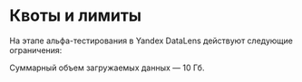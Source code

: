 # Квоты и лимиты

На этапе альфа-тестирования в Yandex DataLens действуют следующие ограничения:

Суммарный объем загружаемых данных — 10 Гб.